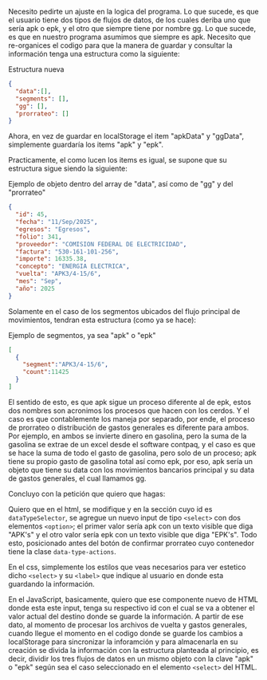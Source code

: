 Necesito pedirte un ajuste en la logica del programa. Lo que sucede, es que el usuario tiene dos tipos de flujos de datos, de los cuales deriba uno que sería apk o epk, y el otro que siempre tiene por nombre gg. Lo que sucede, es que en nuestro programa asumimos que siempre es apk. Necesito que re-organices el codigo para que la manera de guardar y consultar la información tenga una estructura como la siguiente:

Estructura nueva
```json
{
  "data":[],
  "segments": [],
  "gg": [],
  "prorrateo": []
}
```

Ahora, en vez de guardar en localStorage el item "apkData" y "ggData", simplemente guardaría los items "apk" y "epk".

Practicamente, el como lucen los items es igual, se supone que su estructura sigue siendo la siguiente:

Ejemplo de objeto dentro del array de "data", así como de "gg" y del "prorrateo"
```json
{
  "id": 45,
  "fecha": "11/Sep/2025",
  "egresos": "Egresos",
  "folio": 341,
  "proveedor": "COMISION FEDERAL DE ELECTRICIDAD",
  "factura": "530-161-101-256",
  "importe": 16335.38,
  "concepto": "ENERGIA ELECTRICA",
  "vuelta": "APK3/4-15/6",
  "mes": "Sep",
  "año": 2025
}
```

Solamente en el caso de los segmentos ubicados del flujo principal de movimientos, tendran esta estructura (como ya se hace):

Ejemplo de segmentos, ya sea "apk" o "epk"
```json
[
  {
    "segment":"APK3/4-15/6",
    "count":11425
  }
]
```

El sentido de esto, es que apk sigue un proceso diferente al de epk, estos dos nombres son acronimos los procesos que hacen con los cerdos. Y el caso es que contablemente los maneja por separado, por ende, el proceso de prorrateo o distribución de gastos generales es diferente para ambos. Por ejemplo, en ambos se invierte dinero en gasolina, pero la suma de la gasolina se extrae de un excel desde el software contpaq, y el caso es que se hace la suma de todo el gasto de gasolina, pero solo de un proceso; apk tiene su propio gasto de gasolina total así como epk, por eso, apk sería un objeto que tiene su data con los movimientos bancarios principal y su data de gastos generales, el cual llamamos gg.

Concluyo con la petición que quiero que hagas:

Quiero que en el html, se modifique y en la sección cuyo id es `dataTypeSelector`, se agregue un nuevo input de tipo `<select>` con dos elementos `<option>`; el primer valor sería apk con un texto visible que diga "APK's" y el otro valor sería epk con un texto visible que diga "EPK's". Todo esto, posicionado antes del botón de confirmar prorrateo cuyo contenedor tiene la clase `data-type-actions`.

En el css, simplemente los estilos que veas necesarios para ver estetico dicho `<select>` y su `<label>` que indique al usuario en donde esta guardando la información.

En el JavaScript, basicamente, quiero que ese componente nuevo de HTML donde esta este input, tenga su respectivo id con el cual se va a obtener el valor actual del destino donde se guarde la información. A partir de ese dato, al momento de procesar los archivos de vuelta y gastos generales, cuando llegue el momento en el codigo donde se guarde los cambios a localStorage para sincronizar la inforamción y para almacenarla en su creación se divida la información con la estructura planteada al principio, es decir, dividir los tres flujos de datos en un mismo objeto con la clave "apk" o "epk" según sea el caso seleccionado en el elemento `<select>` del HTML. 